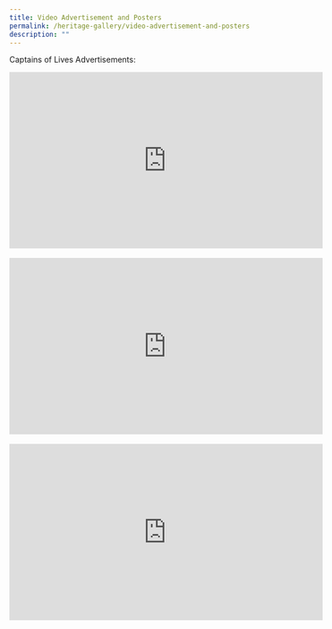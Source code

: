 ```yaml
---
title: Video Advertisement and Posters
permalink: /heritage-gallery/video-advertisement-and-posters
description: ""
---
```

<p>Captains of Lives Advertisements:<br /></p>
<iframe width="560" height="315" src="https://www.youtube.com/embed/Uz7U8xw1VfI" title="YouTube video player" frameborder="0" allow="accelerometer; autoplay; clipboard-write; encrypted-media; gyroscope; picture-in-picture"
    allowfullscreen=""></iframe>
	<br>&nbsp;<br>
<iframe width="560" height="315" src="https://www.youtube.com/embed/_n1vXfi_SvU" title="YouTube video player" frameborder="0" allow="accelerometer; autoplay; clipboard-write; encrypted-media; gyroscope; picture-in-picture"
    allowfullscreen=""></iframe>
<br>&nbsp;<br>
<iframe width="560" height="315" src="https://www.youtube.com/embed/7oeL4G4JGtc" title="YouTube video player" frameborder="0" allow="accelerometer; autoplay; clipboard-write; encrypted-media; gyroscope; picture-in-picture"
    allowfullscreen=""></iframe>